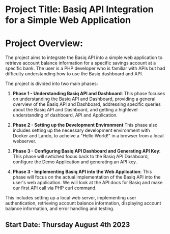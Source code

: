 # Project Title: Basiq API Integration for a Simple Web Application

# Project Overview:

The project aims to integrate the Basiq API into a simple web application to retrieve account balance information for a specific savings account at a specific bank. The user is a PHP developer who is familiar with APIs but had difficulty understanding how to use the Basiq dashboard and API.

The project is divided into two main phases:

1. **Phase 1 - Understanding Basiq API and Dashboard**: This phase focuses on understanding the Basiq API and Dashboard, providing a general overview of the Basiq API and Dashboard, addressing specific queries about the Basiq API and Dashboard, and getting a highlevel understanding of dashboard, API and Application.

2. **Phase 2 - Setting up the Development Environment** This phase also includes setting up the necessary development environment with Docker and Lando, to acheive a "Hello World!" in a browser from a local webserver.

3. **Phase 3 - Configuring Basiq API Dashboard and Generating API Key**: This phase will swtiched focus back to the Basiq API Dashboard, configure the Demo Application and generating an API key.

3. **Phase 3 - Implementing Basiq API into the Web Application**: This phase will focus on the actual implementation of the Basiq API into the user's web application. We will look at the API docs for Basiq and make our first API call via PHP curl command.

This includes setting up a local web server, implementing user authentication, retrieving account balance information, displaying account balance information, and error handling and testing.

## Start Date: Thursday August 4th 2023
